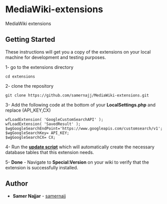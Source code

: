 # MediaWiki-extensions
MediaWiki extensions

## Getting Started
These instructions will get you a copy of the extensions on your local machine for development and testing purposes.

1- go to the extensions directory
```
cd extensions
```

2- clone the repository 
```
git clone https://github.com/samernajj/MediaWiki-extensions.git
```

3- Add the following code at the bottom of your **LocalSettings.php** and replace (API_KEY,CX)  
```
wfLoadExtension( 'GoogleCustomSearchAPI' );
wfLoadExtension( 'SavedResult' );
$wgGoogleSearchEndPoint='https://www.googleapis.com/customsearch/v1';
$wgGoogleSearchKey= API_KEY;
$wgGoogleSearchCX= CX;
```
4- Run the **[update script](https://www.mediawiki.org/wiki/Special:MyLanguage/Manual:Update.php)** which will automatically create the necessary database tables that this extension needs.

5- **Done** - Navigate to **Special:Version** on your wiki to verify that the extension is successfully installed.

## Author

* **Samer Najjar** - [samernajj](https://github.com/samernajj)
